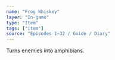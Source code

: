 ```yaml
---
name: "Frog Whiskey"
layer: "In-game"
type: "Item"
tags: ["item"]
source: "Episodes 1–32 / Guide / Diary"
---
```

Turns enemies into amphibians.
